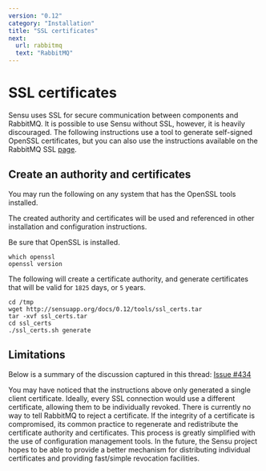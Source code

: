 ```yaml
---
version: "0.12"
category: "Installation"
title: "SSL certificates"
next:
  url: rabbitmq
  text: "RabbitMQ"
---
```


# SSL certificates

Sensu uses SSL for secure communication between components and
RabbitMQ. It is possible to use Sensu without SSL, however, it is
heavily discouraged. The following instructions use a tool to generate
self-signed OpenSSL certificates, but you can also use the
instructions available on the RabbitMQ SSL
[page](http://www.rabbitmq.com/ssl.html).

## Create an authority and certificates

You may run the following on any system that has the OpenSSL tools
installed.

The created authority and certificates will be used and referenced in
other installation and configuration instructions.

Be sure that OpenSSL is installed.

``` shell
which openssl
openssl version
```

The following will create a certificate authority, and generate
certificates that will be valid for `1825` days, or `5` years.

``` shell
cd /tmp
wget http://sensuapp.org/docs/0.12/tools/ssl_certs.tar
tar -xvf ssl_certs.tar
cd ssl_certs
./ssl_certs.sh generate
```

## Limitations

Below is a summary of the discussion captured in this thread: [Issue
\#434](https://github.com/sensu/sensu/issues/434)

You may have noticed that the instructions above only generated a
single client certificate. Ideally, every SSL connection would use a
different certificate, allowing them to be individually revoked. There
is currently no way to tell RabbitMQ to reject a certificate. If the
integrity of a certificate is compromised, its common practice to
regenerate and redistribute the certificate authority and
certificates. This process is greatly simplified with the use of
configuration management tools. In the future, the Sensu project hopes
to be able to provide a better mechanism for distributing individual
certificates and providing fast/simple revocation facilities.
